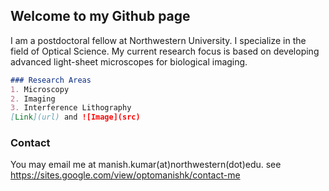 ## Welcome to my Github page

I am a postdoctoral fellow at Northwestern University. I specialize in the field of Optical Science. My current research focus is based on developing advanced light-sheet microscopes for biological imaging.

```markdown
### Research Areas
1. Microscopy
2. Imaging
3. Interference Lithography
[Link](url) and ![Image](src)
```
### Contact

You may email me at manish.kumar(at)northwestern(dot)edu.
see https://sites.google.com/view/optomanishk/contact-me
